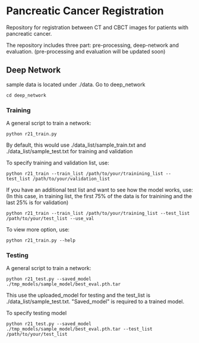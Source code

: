 # Pancreatic Cancer Registration
Repository for registration between CT and CBCT images for patients with pancreatic cancer.

The repository includes three part: pre-processing, deep-network and evaluation. 
(pre-processing and evaluation will be updated soon)


## Deep Network ##
sample data is located under ./data. Go to deep_network
```
cd deep_network
```

### Training

A general script to train a network:
```
python r21_train.py
```
By default, this would use ./data_list/sample_train.txt and ./data_list/sample_test.txt for training and validation 

To specify training and validation list, use:
```
python r21_train --train_list /path/to/your/trainining_list --test_list /path/to/your/validation_list
```
If you have an additional test list and want to see how the model works, use: (In this case, in training list, the first 75% of the data is for trainining and the last 25% is for validation) 
```
python r21_train --train_list /path/to/your/training_list --test_list /path/to/your/test_list --use_val
```

To view more option, use:
```
python r21_train.py --help
```

### Testing
A general script to train a network:
```
python r21_test.py --saved_model ./tmp_models/sample_model/best_eval.pth.tar
```
This use the uploaded_model for testing and the test_list is ./data_list/sample_test.txt. "Saved_model" is required to a trained model.

To specify testing model 
```
python r21_test.py --saved_model ./tmp_models/sample_model/best_eval.pth.tar --test_list /path/to/your/test_list
```


